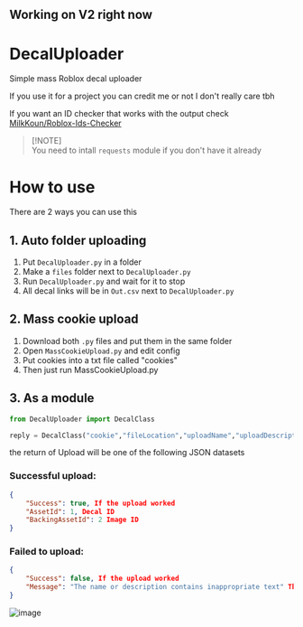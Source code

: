 ## Working on V2 right now

# DecalUploader
Simple mass Roblox decal uploader

If you use it for a project you can credit me or not I don't really care tbh

If you want an ID checker that works with the output check [MilkKoun/Roblox-Ids-Checker](https://github.com/MilkKoun/Roblox-Ids-Checker)

> [!NOTE]\
> You need to intall `requests` module if you don't have it already

# How to use
There are 2 ways you can use this
## 1. Auto folder uploading
1. Put `DecalUploader.py` in a folder
2. Make a `files` folder next to `DecalUploader.py`
3. Run `DecalUploader.py` and wait for it to stop
4. All decal links will be in `Out.csv` next to `DecalUploader.py`
## 2. Mass cookie upload
1. Download both `.py` files and put them in the same folder
2. Open `MassCookieUpload.py` and edit config
3. Put cookies into a txt file called "cookies"
4. Then just run MassCookieUpload.py
## 3. As a module
```python
from DecalUploader import DecalClass

reply = DecalClass("cookie","fileLocation","uploadName","uploadDescription").upload()
```
the return of Upload will be one of the following JSON datasets

### Successful upload:
```json
{
    "Success": true, If the upload worked
    "AssetId": 1, Decal ID
    "BackingAssetId": 2 Image ID
}
```

### Failed to upload:
```json
{
    "Success": false, If the upload worked
    "Message": "The name or description contains inappropriate text" The reason why it failed
}
```

![image](https://github.com/Roblox-Thot/DecalUploader/assets/67937010/06943b8d-fd15-4cea-9311-a824fe3ca897)

